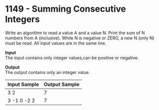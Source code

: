 # 1149 - Summing Consecutive Integers

Write an algorithm to read a value A and a value N. Print the sum of N numbers from A (inclusive). While N is negative or ZERO, a new N (only N) must be read. All input values are in the same line.

**Input**<br>
The input contains only integer values, ​​can be positive or negative.

**Output**<br>
The output contains only an integer value.

| Input Sample | Output Sample |
|:-------------|:--------------|
| 3 2          | 7             |
| 3 -1 0 -2 2  | 7             |